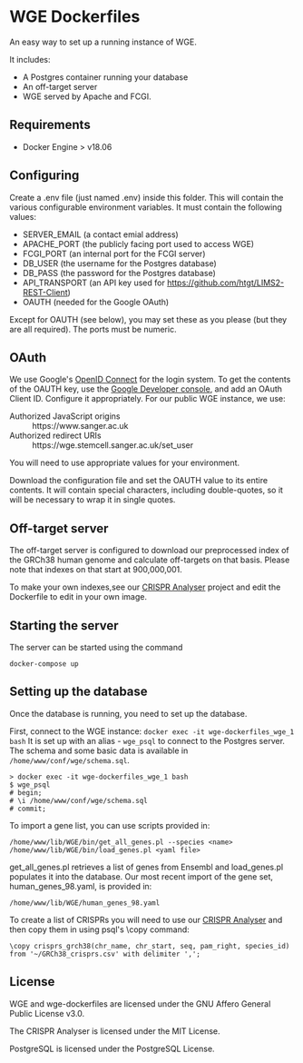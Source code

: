 # WGE Dockerfiles
An easy way to set up a running instance of WGE.

It includes:
- A Postgres container running your database
- An off-target server
- WGE served by Apache and FCGI.

## Requirements
- Docker Engine > v18.06

## Configuring
Create a .env file (just named .env) inside this folder. This will contain the various configurable environment variables.
It must contain the following values:
- SERVER\_EMAIL (a contact emial address)
- APACHE\_PORT (the publicly facing port used to access WGE)
- FCGI\_PORT (an internal port for the FCGI server)
- DB\_USER (the username for the Postgres database)
- DB\_PASS (the password for the Postgres database)
- API\_TRANSPORT (an API key used for https://github.com/htgt/LIMS2-REST-Client)
- OAUTH (needed for the Google OAuth)

Except for OAUTH (see below), you may set these as you please (but they are all required). The ports must be numeric.

## OAuth
We use Google's [OpenID Connect](https://developers.google.com/identity/protocols/oauth2/openid-connect) for the login system. To get the contents of the OAUTH key, use the [Google Developer console](https://console.developers.google.com/apis/credentials), and add an OAuth Client ID. Configure it appropriately. For our public WGE instance, we use:
<dl>
    <dt>Authorized JavaScript origins</dt>
    <dd>https://www.sanger.ac.uk</dd>
    <dt>Authorized redirect URIs</dt>
    <dd>https://wge.stemcell.sanger.ac.uk/set_user</dt>
</dl>
You will need to use appropriate values for your environment.

Download the configuration file and set the OAUTH value to its entire contents. It will contain special characters, including double-quotes, so it will be necessary to wrap it in single quotes.

## Off-target server
The off-target server is configured to download our preprocessed index of the GRCh38 human genome and calculate off-targets on that basis. Please note that indexes on that start at 900,000,001.

To make your own indexes,see our [CRISPR Analyser](https://github.com/htgt/CRISPR-Analyser) project and edit the Dockerfile to edit in your own image.

## Starting the server
The server can be started using the command
```
docker-compose up
```

## Setting up the database
Once the database is running, you need to set up the database.

First, connect to the WGE instance:
```docker exec -it wge-dockerfiles_wge_1 bash```
It is set up with an alias - `wge_psql` to connect to the Postgres server. The schema and some basic data is available in `/home/www/conf/wge/schema.sql`.
```
> docker exec -it wge-dockerfiles_wge_1 bash
$ wge_psql
# begin;
# \i /home/www/conf/wge/schema.sql
# commit;
```

To import a gene list, you can use scripts provided in:
```
/home/www/lib/WGE/bin/get_all_genes.pl --species <name>
/home/www/lib/WGE/bin/load_genes.pl <yaml file>
```

get_all_genes.pl retrieves a list of genes from Ensembl and load_genes.pl populates it into the database. Our most recent import of the gene set, human_genes_98.yaml, is provided in:
```
/home/www/lib/WGE/human_genes_98.yaml
```

To create a list of CRISPRs you will need to use our [CRISPR Analyser](https://github.com/htgt/CRISPR-Analyser) and then copy them in using psql's \copy command:
```
\copy crisprs_grch38(chr_name, chr_start, seq, pam_right, species_id) from '~/GRCh38_crisprs.csv' with delimiter ',';
```

## License
WGE and wge-dockerfiles are licensed under the GNU Affero General Public License v3.0.

The CRISPR Analyser is licensed under the MIT License.

PostgreSQL is licensed under the PostgreSQL License.

